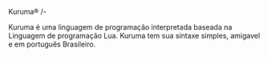 Kuruma® /-

Kuruma é uma linguagem de programação interpretada baseada na Linguagem de programação Lua.
Kuruma tem sua síntaxe simples, amigavel e em português Brasileiro.